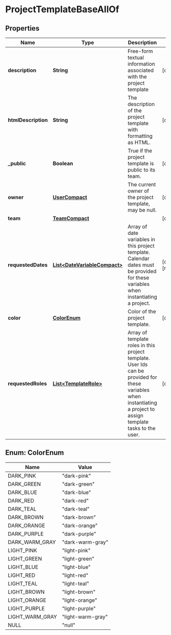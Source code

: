 

# ProjectTemplateBaseAllOf


## Properties

| Name | Type | Description | Notes |
|------------ | ------------- | ------------- | -------------|
|**description** | **String** | Free-form textual information associated with the project template |  [optional] |
|**htmlDescription** | **String** | The description of the project template with formatting as HTML. |  [optional] |
|**_public** | **Boolean** | True if the project template is public to its team. |  [optional] |
|**owner** | [**UserCompact**](UserCompact.md) | The current owner of the project template, may be null. |  [optional] |
|**team** | [**TeamCompact**](TeamCompact.md) |  |  [optional] |
|**requestedDates** | [**List&lt;DateVariableCompact&gt;**](DateVariableCompact.md) | Array of date variables in this project template. Calendar dates must be provided for these variables when instantiating a project. |  [optional] [readonly] |
|**color** | [**ColorEnum**](#ColorEnum) | Color of the project template. |  [optional] |
|**requestedRoles** | [**List&lt;TemplateRole&gt;**](TemplateRole.md) | Array of template roles in this project template. User Ids can be provided for these variables when instantiating a project to assign template tasks to the user. |  [optional] |



## Enum: ColorEnum

| Name | Value |
|---- | -----|
| DARK_PINK | &quot;dark-pink&quot; |
| DARK_GREEN | &quot;dark-green&quot; |
| DARK_BLUE | &quot;dark-blue&quot; |
| DARK_RED | &quot;dark-red&quot; |
| DARK_TEAL | &quot;dark-teal&quot; |
| DARK_BROWN | &quot;dark-brown&quot; |
| DARK_ORANGE | &quot;dark-orange&quot; |
| DARK_PURPLE | &quot;dark-purple&quot; |
| DARK_WARM_GRAY | &quot;dark-warm-gray&quot; |
| LIGHT_PINK | &quot;light-pink&quot; |
| LIGHT_GREEN | &quot;light-green&quot; |
| LIGHT_BLUE | &quot;light-blue&quot; |
| LIGHT_RED | &quot;light-red&quot; |
| LIGHT_TEAL | &quot;light-teal&quot; |
| LIGHT_BROWN | &quot;light-brown&quot; |
| LIGHT_ORANGE | &quot;light-orange&quot; |
| LIGHT_PURPLE | &quot;light-purple&quot; |
| LIGHT_WARM_GRAY | &quot;light-warm-gray&quot; |
| NULL | &quot;null&quot; |




